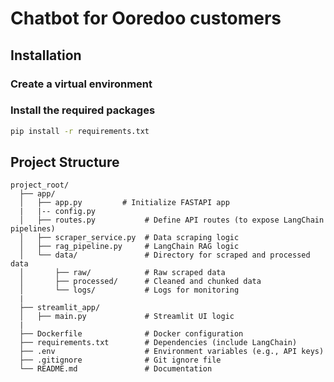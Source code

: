 # Chatbot for Ooredoo customers



## Installation

### Create a virtual environment

### Install the required packages

```bash
pip install -r requirements.txt
```


## Project Structure
```
project_root/
  ├── app/
  │   ├── app.py         # Initialize FASTAPI app
  |   |-- config.py
  │   ├── routes.py           # Define API routes (to expose LangChain pipelines)
  │   ├── scraper_service.py  # Data scraping logic
  │   ├── rag_pipeline.py     # LangChain RAG logic
  │   └── data/               # Directory for scraped and processed data
  │       ├── raw/            # Raw scraped data
  │       ├── processed/      # Cleaned and chunked data
  │       └── logs/           # Logs for monitoring
  |
  ├── streamlit_app/
  │   ├── main.py             # Streamlit UI logic
  |
  ├── Dockerfile              # Docker configuration
  ├── requirements.txt        # Dependencies (include LangChain)
  ├── .env                    # Environment variables (e.g., API keys)
  ├── .gitignore              # Git ignore file
  └── README.md               # Documentation

```